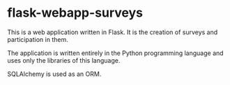 # flask-webapp-surveys

This is a web application written in Flask.
It is the creation of surveys and participation in them.

The application is written entirely in the Python programming language and uses only the libraries of this language.

SQLAlchemy is used as an ORM.
